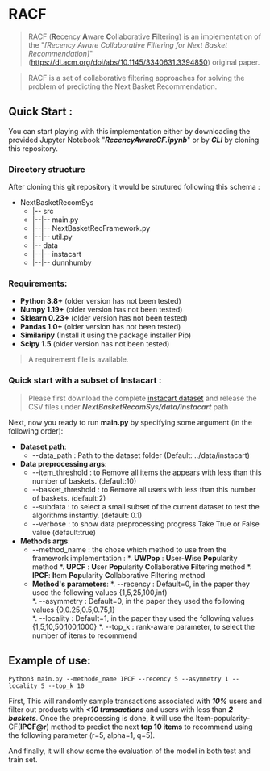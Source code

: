 # RACF

> RACF (**R**ecency **A**ware **C**ollaborative **F**iltering) is an implementation of the "_[Recency Aware Collaborative Filtering for Next Basket Recommendation]_"(https://dl.acm.org/doi/abs/10.1145/3340631.3394850) original paper.

> RACF is a set of collaborative filtering approaches for solving the problem of predicting the Next Basket Recommendation.



## Quick Start : 
You can start playing with this implementation either by downloading the provided Jupyter Notebook "__*RecencyAwareCF.ipynb*__" or by __*CLI*__ by cloning this repository.  

### Directory structure 
After cloning this git repository it would be strutured following this schema :
* NextBasketRecomSys
  * |-- src 
  * |--|-- main.py
  * |--|-- NextBasketRecFramework.py
  * |--|-- util.py
  * |-- data
  * |--|-- instacart
  * |--|-- dunnhumby

### Requirements:
* **Python 3.8+** (older version has not been tested)
* **Numpy 1.19+** (older version has not been tested)
* **Sklearn 0.23+** (older version has not been tested)
* **Pandas 1.0+**  (older version has not been tested)  
* **Similaripy** (Install it using the package installer Pip)
* **Scipy 1.5** (older version has not been tested)   
> A requirement file is available.

### Quick start with a subset of Instacart : 
> Please first download the complete [instacart dataset](https://www.instacart.com/datasets/grocery-shopping-2017) and release the CSV files under __*NextBasketRecomSys/data/instacart*__ path

Next, now you ready to run **main.py** by specifying some argument (in the following order):
* __Dataset path__:
  * --data_path : Path to the dataset folder (Default: ../data/instacart)
* __Data preprocessing args__:
  * --item_threshold : to Remove all items the appears with less than this number of baskets. (default:10)
  * --basket_threshold : to Remove all users with less than this number of baskets. (default:2)  
  * --subdata : to select a small subset of the current dataset to test the algorithms instantly. (default: 0.1) 
  * --verbose : to show data preprocessing progress Take True or False value (default:true)
* __Methods args__:
  * --method_name : the chose which method to use from the framework implementation :
    *. __UWPop__ : **U**ser-**W**ise **Pop**ularity method
    *. __UPCF__ : **U**ser **Pop**ularity **C**ollaborative **F**iltering method 
    *. __IPCF__: **I**tem **Pop**ularity **C**ollaborative **F**iltering method
  * __Method's parameters__:
    *. --recency : Default=0, in the paper they used the following values {1,5,25,100,inf)  
    *. --asymmetry :  Default=0, in the paper they used the following values {0,0.25,0.5,0.75,1}  
    *. --locality : Default=1, in the paper they used the following values {1,5,10,50,100,1000}
    *. --top_k : rank-aware parameter, to select the number of items to recommend 
## Example of use: 
```
Python3 main.py --methode_name IPCF --recency 5 --asymmetry 1 --locality 5 --top_k 10
```
First, This will randomly sample transactions associated with __*10%*__ users and filter out products with __*<10 transactions*__ and users with less than __*2 baskets*__. 
Once the preprocessing is done, it will use the Item-popularity-CF(**IPCF@r**) method to predict the next __top 10 items__ to recommend using the following parameter (r=5, alpha=1, q=5).

And finally, it will show some the evaluation of the model in both test and train set.
